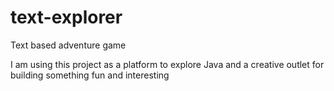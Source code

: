 # text-explorer
Text based adventure game

I am using this project as a platform to explore Java and a creative outlet for building something fun and interesting
